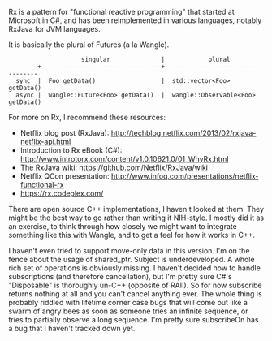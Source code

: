 Rx is a pattern for "functional reactive programming" that started at
Microsoft in C#, and has been reimplemented in various languages, notably
RxJava for JVM languages.

It is basically the plural of Futures (a la Wangle).

```
                    singular              |            plural
        +---------------------------------+-----------------------------------
  sync  |  Foo getData()                  |  std::vector<Foo> getData()
  async |  wangle::Future<Foo> getData()  |  wangle::Observable<Foo> getData()
```

For more on Rx, I recommend these resources:

- Netflix blog post (RxJava): http://techblog.netflix.com/2013/02/rxjava-netflix-api.html
- Introduction to Rx eBook (C#): http://www.introtorx.com/content/v1.0.10621.0/01_WhyRx.html
- The RxJava wiki: https://github.com/Netflix/RxJava/wiki
- Netflix QCon presentation: http://www.infoq.com/presentations/netflix-functional-rx
- https://rx.codeplex.com/

There are open source C++ implementations, I haven't looked at them. They
might be the best way to go rather than writing it NIH-style. I mostly did it
as an exercise, to think through how closely we might want to integrate
something like this with Wangle, and to get a feel for how it works in C++.

I haven't even tried to support move-only data in this version. I'm on the
fence about the usage of shared_ptr. Subject is underdeveloped. A whole rich
set of operations is obviously missing. I haven't decided how to handle
subscriptions (and therefore cancellation), but I'm pretty sure C#'s
"Disposable" is thoroughly un-C++ (opposite of RAII). So for now subscribe
returns nothing at all and you can't cancel anything ever. The whole thing is
probably riddled with lifetime corner case bugs that will come out like a
swarm of angry bees as soon as someone tries an infinite sequence, or tries to
partially observe a long sequence. I'm pretty sure subscribeOn has a bug that
I haven't tracked down yet.
